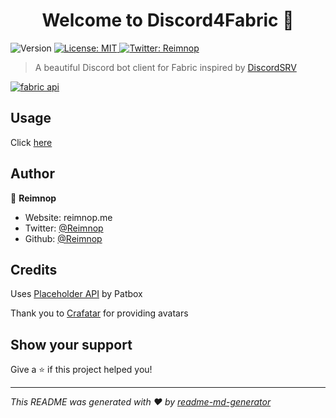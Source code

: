 <h1 align="center">Welcome to Discord4Fabric 👋</h1>
<p>
  <img alt="Version" src="https://img.shields.io/badge/version-1.7.0-blue.svg?cacheSeconds=2592000" />
  <a href="#" target="_blank">
    <img alt="License: MIT" src="https://img.shields.io/badge/License-MIT-yellow.svg" />
  </a>
  <a href="https://twitter.com/Reimnop" target="_blank">
    <img alt="Twitter: Reimnop" src="https://img.shields.io/twitter/follow/Reimnop.svg?style=social" />
  </a>
</p>

> A beautiful Discord bot client for Fabric inspired by [DiscordSRV](https://www.spigotmc.org/resources/discordsrv.18494/)

[![fabric api](https://i.imgur.com/Ol1Tcf8.png "Fabric API")](https://www.curseforge.com/minecraft/mc-mods/fabric-api)

## Usage

Click [here](USAGE.md)

## Author

👤 **Reimnop**

* Website: reimnop.me
* Twitter: [@Reimnop](https://twitter.com/Reimnop)
* Github: [@Reimnop](https://github.com/Reimnop)

## Credits
Uses [Placeholder API](https://github.com/Patbox/TextPlaceholderAPI) by Patbox

Thank you to [Crafatar](https://crafatar.com/) for providing avatars

## Show your support

Give a ⭐️ if this project helped you!

***
_This README was generated with ❤️ by [readme-md-generator](https://github.com/kefranabg/readme-md-generator)_
